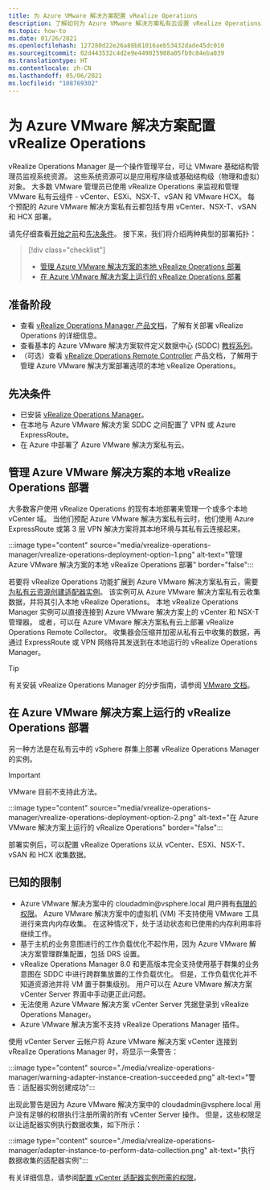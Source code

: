 ```yaml
---
title: 为 Azure VMware 解决方案配置 vRealize Operations
description: 了解如何为 Azure VMware 解决方案私有云设置 vRealize Operations。
ms.topic: how-to
ms.date: 01/26/2021
ms.openlocfilehash: 127280d22e26a88b81016aeb53432dade45dc010
ms.sourcegitcommit: 02d443532c4d2e9e449025908a05fb9c84eba039
ms.translationtype: HT
ms.contentlocale: zh-CN
ms.lasthandoff: 05/06/2021
ms.locfileid: "108769302"
---
```

# <a name="configure-vrealize-operations-for-azure-vmware-solution"></a>为 Azure VMware 解决方案配置 vRealize Operations


vRealize Operations Manager 是一个操作管理平台，可让 VMware 基础结构管理员监视系统资源。 这些系统资源可以是应用程序级或基础结构级（物理和虚拟）对象。 大多数 VMware 管理员已使用 vRealize Operations 来监视和管理 VMware 私有云组件 - vCenter、ESXi、NSX-T、vSAN 和 VMware HCX。  每个预配的 Azure VMware 解决方案私有云都包括专用 vCenter、NSX-T、vSAN 和 HCX 部署。 

请先仔细查看[开始之前](#before-you-begin)和[先决条件](#prerequisites)。 接下来，我们将介绍两种典型的部署拓扑：

> [!div class="checklist"]
> * [管理 Azure VMware 解决方案的本地 vRealize Operations 部署](#on-premises-vrealize-operations-managing-azure-vmware-solution-deployment)
> * [在 Azure VMware 解决方案上运行的 vRealize Operations 部署](#vrealize-operations-running-on-azure-vmware-solution-deployment)

## <a name="before-you-begin"></a>准备阶段
* 查看 [vRealize Operations Manager 产品文档](https://docs.vmware.com/en/vRealize-Operations-Manager/8.1/com.vmware.vcom.vapp.doc/GUID-7FFC61A0-7562-465C-A0DC-46D092533984.html)，了解有关部署 vRealize Operations 的详细信息。 
* 查看基本的 Azure VMware 解决方案软件定义数据中心 (SDDC) [教程系列](tutorial-network-checklist.md)。
* （可选）查看 [vRealize Operations Remote Controller](https://docs.vmware.com/en/vRealize-Operations-Manager/8.1/com.vmware.vcom.vapp.doc/GUID-263F9219-E801-4383-8A59-E84F3D01ED6B.html) 产品文档，了解用于管理 Azure VMware 解决方案部署选项的本地 vRealize Operations。 


## <a name="prerequisites"></a>先决条件
* 已安装 [vRealize Operations Manager](https://docs.vmware.com/en/vRealize-Operations-Manager/8.1/com.vmware.vcom.vapp.doc/GUID-7FFC61A0-7562-465C-A0DC-46D092533984.html)。
* 在本地与 Azure VMware 解决方案 SDDC 之间配置了 VPN 或 Azure ExpressRoute。
* 在 Azure 中部署了 Azure VMware 解决方案私有云。



## <a name="on-premises-vrealize-operations-managing-azure-vmware-solution-deployment"></a>管理 Azure VMware 解决方案的本地 vRealize Operations 部署
大多数客户使用 vRealize Operations 的现有本地部署来管理一个或多个本地 vCenter 域。 当他们预配 Azure VMware 解决方案私有云时，他们使用 Azure ExpressRoute 或第 3 层 VPN 解决方案将其本地环境与其私有云连接起来。  

:::image type="content" source="media/vrealize-operations-manager/vrealize-operations-deployment-option-1.png" alt-text="管理 Azure VMware 解决方案的本地 vRealize Operations 部署" border="false":::

若要将 vRealize Operations 功能扩展到 Azure VMware 解决方案私有云，需要[为私有云资源创建适配器实例](https://docs.vmware.com/en/vRealize-Operations-Manager/8.1/com.vmware.vcom.config.doc/GUID-640AD750-301E-4D36-8293-1BFEB67E2600.html)。 该实例可从 Azure VMware 解决方案私有云收集数据，并将其引入本地 vRealize Operations。 本地 vRealize Operations Manager 实例可以直接连接到 Azure VMware 解决方案上的 vCenter 和 NSX-T 管理器。 或者，可以在 Azure VMware 解决方案私有云上部署 vRealize Operations Remote Collector。 收集器会压缩并加密从私有云中收集的数据，再通过 ExpressRoute 或 VPN 网络将其发送到在本地运行的 vRealize Operations Manager。 

> [!TIP]
> 有关安装 vRealize Operations Manager 的分步指南，请参阅 [VMware 文档](https://docs.vmware.com/en/vRealize-Operations-Manager/8.1/com.vmware.vcom.vapp.doc/GUID-7FFC61A0-7562-465C-A0DC-46D092533984.html)。 



## <a name="vrealize-operations-running-on-azure-vmware-solution-deployment"></a>在 Azure VMware 解决方案上运行的 vRealize Operations 部署

另一种方法是在私有云中的 vSphere 群集上部署 vRealize Operations Manager 的实例。 

>[!IMPORTANT]
>VMware 目前不支持此方法。

:::image type="content" source="media/vrealize-operations-manager/vrealize-operations-deployment-option-2.png" alt-text="在 Azure VMware 解决方案上运行的 vRealize Operations" border="false":::

部署实例后，可以配置 vRealize Operations 以从 vCenter、ESXi、NSX-T、vSAN 和 HCX 收集数据。 



## <a name="known-limitations"></a>已知的限制

- Azure VMware 解决方案中的 cloudadmin\@vsphere.local 用户拥有[有限的权限](concepts-identity.md)。  Azure VMware 解决方案中的虚拟机 (VM) 不支持使用 VMware 工具进行来宾内内存收集。  在这种情况下，处于活动状态和已使用的内存利用率将继续工作。
- 基于主机的业务意图进行的工作负载优化不起作用，因为 Azure VMware 解决方案管理群集配置，包括 DRS 设置。
- vRealize Operations Manager 8.0 和更高版本完全支持使用基于群集的业务意图在 SDDC 中进行跨群集放置的工作负载优化。 但是，工作负载优化并不知道资源池并将 VM 置于群集级别。 用户可以在 Azure VMware 解决方案 vCenter Server 界面中手动更正此问题。
- 无法使用 Azure VMware 解决方案 vCenter Server 凭据登录到 vRealize Operations Manager。 
- Azure VMware 解决方案不支持 vRealize Operations Manager 插件。

使用 vCenter Server 云帐户将 Azure VMware 解决方案 vCenter 连接到 vRealize Operations Manager 时，将显示一条警告：

:::image type="content" source="./media/vrealize-operations-manager/warning-adapter-instance-creation-succeeded.png" alt-text="警告：适配器实例创建成功":::

出现此警告是因为 Azure VMware 解决方案中的 cloudadmin\@vsphere.local 用户没有足够的权限执行注册所需的所有 vCenter Server 操作。 但是，这些权限足以让适配器实例执行数据收集，如下所示：

:::image type="content" source="./media/vrealize-operations-manager/adapter-instance-to-perform-data-collection.png" alt-text="执行数据收集的适配器实例":::

有关详细信息，请参阅[配置 vCenter 适配器实例所需的权限](https://docs.vmware.com/en/vRealize-Operations-Manager/8.1/com.vmware.vcom.core.doc/GUID-3BFFC92A-9902-4CF2-945E-EA453733B426.html)。

<!-- LINKS - external -->


<!-- LINKS - internal -->




